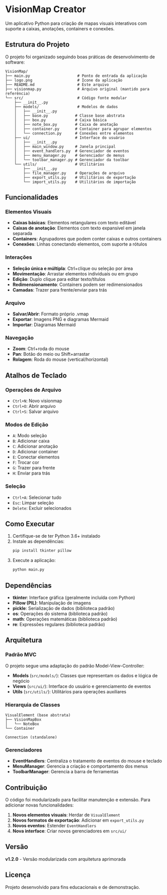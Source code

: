 # VisionMap Creator

Um aplicativo Python para criação de mapas visuais interativos com suporte a caixas, anotações, containers e conexões.

## Estrutura do Projeto

O projeto foi organizado seguindo boas práticas de desenvolvimento de software:

```
VisionMap/
├── main.py                     # Ponto de entrada da aplicação
├── logo.png                    # Ícone da aplicação
├── README.md                   # Este arquivo
├── visionmap.py                # Arquivo original (mantido para referência)
└── src/                        # Código fonte modular
    ├── __init__.py
    ├── models/                 # Modelos de dados
    │   ├── __init__.py
    │   ├── base.py            # Classe base abstrata
    │   ├── box.py             # Caixa básica
    │   ├── note_box.py        # Caixa de anotação
    │   ├── container.py       # Container para agrupar elementos
    │   └── connection.py      # Conexões entre elementos
    ├── ui/                    # Interface do usuário
    │   ├── __init__.py
    │   ├── main_window.py     # Janela principal
    │   ├── event_handlers.py  # Gerenciador de eventos
    │   ├── menu_manager.py    # Gerenciador de menus
    │   └── toolbar_manager.py # Gerenciador da toolbar
    └── utils/                 # Utilitários
        ├── __init__.py
        ├── file_manager.py    # Operações de arquivo
        ├── export_utils.py    # Utilitários de exportação
        └── import_utils.py    # Utilitários de importação
```

## Funcionalidades

### Elementos Visuais
- **Caixas básicas**: Elementos retangulares com texto editável
- **Caixas de anotação**: Elementos com texto expansível em janela separada
- **Containers**: Agrupadores que podem conter caixas e outros containers
- **Conexões**: Linhas conectando elementos, com suporte a rótulos

### Interações
- **Seleção única e múltipla**: Ctrl+clique ou seleção por área
- **Movimentação**: Arrastar elementos individuais ou em grupo
- **Edição**: Duplo clique para editar texto/títulos
- **Redimensionamento**: Containers podem ser redimensionados
- **Camadas**: Trazer para frente/enviar para trás

### Arquivo
- **Salvar/Abrir**: Formato próprio .vmap
- **Exportar**: Imagens PNG e diagramas Mermaid
- **Importar**: Diagramas Mermaid

### Navegação
- **Zoom**: Ctrl+roda do mouse
- **Pan**: Botão do meio ou Shift+arrastar
- **Rolagem**: Roda do mouse (vertical/horizontal)

## Atalhos de Teclado

### Operações de Arquivo
- `Ctrl+N`: Novo visionmap
- `Ctrl+O`: Abrir arquivo
- `Ctrl+S`: Salvar arquivo

### Modos de Edição
- `A`: Modo seleção
- `B`: Adicionar caixa
- `C`: Adicionar anotação
- `D`: Adicionar container
- `E`: Conectar elementos
- `F`: Trocar cor
- `G`: Trazer para frente
- `H`: Enviar para trás

### Seleção
- `Ctrl+A`: Selecionar tudo
- `Esc`: Limpar seleção
- `Delete`: Excluir selecionados

## Como Executar

1. Certifique-se de ter Python 3.6+ instalado
2. Instale as dependências:
   ```bash
   pip install tkinter pillow
   ```
3. Execute a aplicação:
   ```bash
   python main.py
   ```

## Dependências

- **tkinter**: Interface gráfica (geralmente incluída com Python)
- **Pillow (PIL)**: Manipulação de imagens
- **pickle**: Serialização de dados (biblioteca padrão)
- **os**: Operações do sistema (biblioteca padrão)
- **math**: Operações matemáticas (biblioteca padrão)
- **re**: Expressões regulares (biblioteca padrão)

## Arquitetura

### Padrão MVC
O projeto segue uma adaptação do padrão Model-View-Controller:

- **Models** (`src/models/`): Classes que representam os dados e lógica de negócio
- **Views** (`src/ui/`): Interface do usuário e gerenciamento de eventos
- **Utils** (`src/utils/`): Utilitários para operações auxiliares

### Hierarquia de Classes
```
VisualElement (base abstrata)
├── VisionMapBox
│   └── NoteBox
└── Container

Connection (standalone)
```

### Gerenciadores
- **EventHandlers**: Centraliza o tratamento de eventos do mouse e teclado
- **MenuManager**: Gerencia a criação e comportamento dos menus
- **ToolbarManager**: Gerencia a barra de ferramentas

## Contribuição

O código foi modularizado para facilitar manutenção e extensão. Para adicionar novas funcionalidades:

1. **Novos elementos visuais**: Herdar de `VisualElement`
2. **Novos formatos de exportação**: Adicionar em `export_utils.py`
3. **Novos eventos**: Estender `EventHandlers`
4. **Nova interface**: Criar novos gerenciadores em `src/ui/`

## Versão

**v1.2.0** - Versão modularizada com arquitetura aprimorada

## Licença

Projeto desenvolvido para fins educacionais e de demonstração.